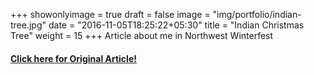 +++
showonlyimage = true
draft = false
image = "img/portfolio/indian-tree.jpg"
date = "2016-11-05T18:25:22+05:30"
title = "Indian Christmas Tree"
weight = 15
+++
Article about me in Northwest Winterfest

#### **[Click here for Original Article!](https://northwestwinterfest.com/indian-painted-tree/)**